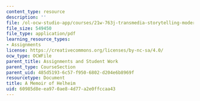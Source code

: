 ```yaml
---
content_type: resource
description: ''
file: /ol-ocw-studio-app/courses/21w-763j-transmedia-storytelling-modern-science-fiction-spring-2014/60985d8eea970ae84d77a2e0ffccaa43_MIT21W_763JS14_MmoirHelhm.pdf
file_size: 549450
file_type: application/pdf
learning_resource_types:
- Assignments
license: https://creativecommons.org/licenses/by-nc-sa/4.0/
ocw_type: OCWFile
parent_title: Assignments and Student Work
parent_type: CourseSection
parent_uid: 485d5193-6c57-f950-6802-d204e6b8969f
resourcetype: Document
title: A Memoir of Helheim
uid: 60985d8e-ea97-0ae8-4d77-a2e0ffccaa43
---
```

